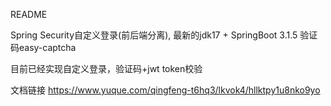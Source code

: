 README

Spring Security自定义登录(前后端分离), 最新的jdk17 + SpringBoot 3.1.5
验证码easy-captcha

目前已经实现自定义登录，验证码+jwt token校验

文档链接
https://www.yuque.com/qingfeng-t6hq3/lkvok4/hllktpy1u8nko9yo